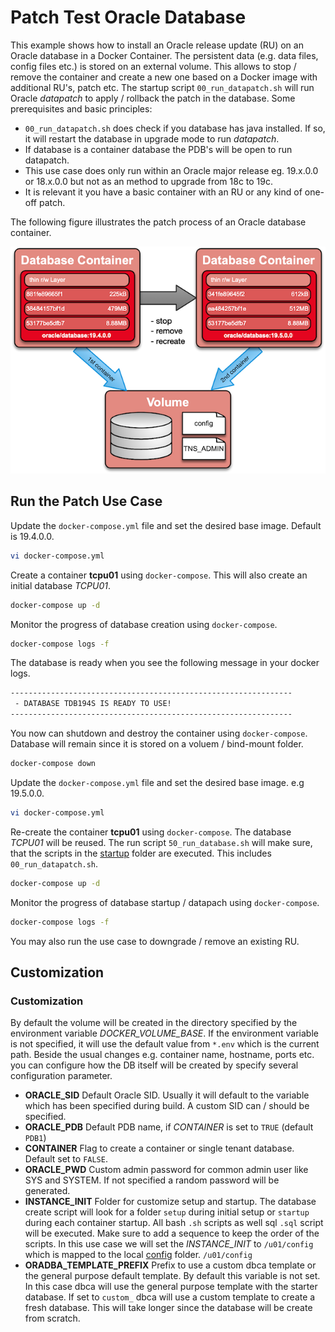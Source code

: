 # Patch Test Oracle Database

This example shows how to install an Oracle release update (RU) on an Oracle database in a Docker Container. The persistent data (e.g. data files, config files etc.) is stored on an external volume. This allows to stop / remove the container and create a new one based on a Docker image with additional RU's, patch etc. The startup script `00_run_datapatch.sh` will run Oracle *datapatch* to apply / rollback the patch in the database. Some prerequisites and basic principles:

- `00_run_datapatch.sh` does check if you database has java installed. If so, it will restart the database in upgrade mode to run *datapatch*.
- If database is a container database the PDB's will be open to run datapatch.
- This use case does only run within an Oracle major release eg. 19.x.0.0 or 18.x.0.0 but not as an method to upgrade from 18c to 19c.
- It is relevant it you have a basic container with an RU or any kind of one-off patch.

The following figure illustrates the patch process of an Oracle database container.

!["Patch Database Container"](patch_database.png)

## Run the Patch Use Case

Update the `docker-compose.yml` file and set the desired base image. Default is 19.4.0.0.

```bash
vi docker-compose.yml
```

Create a container **tcpu01** using `docker-compose`. This will also create an initial database *TCPU01*.

```bash
docker-compose up -d
```

Monitor the progress of database creation using `docker-compose`.

```bash
docker-compose logs -f
```

The database is ready when you see the following message in your docker logs.

```bash
---------------------------------------------------------------
 - DATABASE TDB194S IS READY TO USE!
---------------------------------------------------------------
```

You now can shutdown and destroy the container using `docker-compose`. Database will remain since it is stored on a voluem / bind-mount folder.

```bash
docker-compose down
```

Update the `docker-compose.yml` file and set the desired base image. e.g 19.5.0.0.

```bash
vi docker-compose.yml
```

Re-create the container **tcpu01** using `docker-compose`. The database *TCPU01* will be reused. The run script `50_run_database.sh` will make sure, that the scripts in the [startup](config/startup) folder are executed. This includes `00_run_datapatch.sh`.

```bash
docker-compose up -d
```

Monitor the progress of database startup / datapach using `docker-compose`.

```bash
docker-compose logs -f
```

You may also run the use case to downgrade / remove an existing RU.

## Customization

### Customization

By default the volume will be created in the directory specified by the environment variable *DOCKER_VOLUME_BASE*. If the environment variable is not specified, it will use the default value from ``*.env`` which is the current path. Beside the usual changes e.g. container name, hostname, ports etc. you can configure how the DB itself will be created by specify several configuration parameter.

- **ORACLE_SID** Default Oracle SID. Usually it will default to the variable which has been specified during build. A custom SID can / should be specified. 
- **ORACLE_PDB** Default PDB name, if *CONTAINER* is set to `TRUE` (default `PDB1`)
- **CONTAINER** Flag to create a container or single tenant database. Default set to `FALSE`.
- **ORACLE_PWD** Custom admin password for common admin user like SYS and SYSTEM. If not specified a random password will be generated.
- **INSTANCE_INIT** Folder for customize setup and startup. The database create script will look for a folder `setup` during initial setup or `startup` during each container startup. All bash `.sh` scripts as well sql `.sql`  script will be executed. Make sure to add a sequence to keep the order of the scripts. In this use case we will set the *INSTANCE_INIT* to `/u01/config` which is mapped to the local [config](config) folder. `/u01/config`  
- **ORADBA_TEMPLATE_PREFIX** Prefix to use a custom dbca template or the general purpose default template. By default this variable is not set. In this case dbca will use the general purpose template with the starter database. If set to `custom_` dbca will use a custom template to create a fresh database. This will take longer since the database will be create from scratch.
